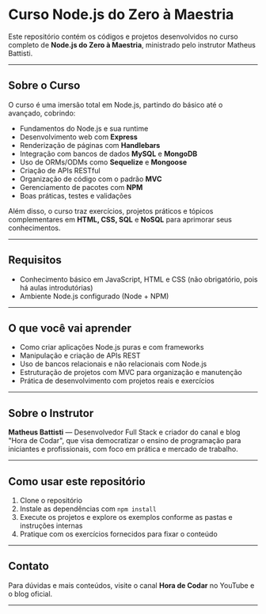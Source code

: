 # Curso Node.js do Zero à Maestria

Este repositório contém os códigos e projetos desenvolvidos no curso completo de **Node.js do Zero à Maestria**, ministrado pelo instrutor Matheus Battisti.

---

## Sobre o Curso

O curso é uma imersão total em Node.js, partindo do básico até o avançado, cobrindo:

- Fundamentos do Node.js e sua runtime
- Desenvolvimento web com **Express**
- Renderização de páginas com **Handlebars**
- Integração com bancos de dados **MySQL** e **MongoDB**
- Uso de ORMs/ODMs como **Sequelize** e **Mongoose**
- Criação de APIs RESTful
- Organização de código com o padrão **MVC**
- Gerenciamento de pacotes com **NPM**
- Boas práticas, testes e validações

Além disso, o curso traz exercícios, projetos práticos e tópicos complementares em **HTML, CSS, SQL** e **NoSQL** para aprimorar seus conhecimentos.

---

## Requisitos

- Conhecimento básico em JavaScript, HTML e CSS (não obrigatório, pois há aulas introdutórias)
- Ambiente Node.js configurado (Node + NPM)

---

## O que você vai aprender

- Como criar aplicações Node.js puras e com frameworks
- Manipulação e criação de APIs REST
- Uso de bancos relacionais e não relacionais com Node.js
- Estruturação de projetos com MVC para organização e manutenção
- Prática de desenvolvimento com projetos reais e exercícios

---

## Sobre o Instrutor

**Matheus Battisti** — Desenvolvedor Full Stack e criador do canal e blog "Hora de Codar", que visa democratizar o ensino de programação para iniciantes e profissionais, com foco em prática e mercado de trabalho.

---

## Como usar este repositório

1. Clone o repositório
2. Instale as dependências com `npm install`
3. Execute os projetos e explore os exemplos conforme as pastas e instruções internas
4. Pratique com os exercícios fornecidos para fixar o conteúdo

---

## Contato

Para dúvidas e mais conteúdos, visite o canal **Hora de Codar** no YouTube e o blog oficial.

---

